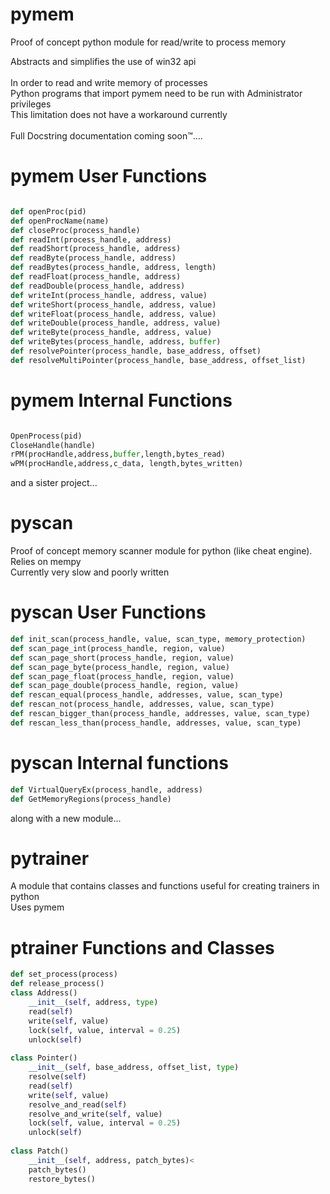 # pymem
Proof of concept python module for read/write to process memory<br>

Abstracts and simplifies the use of win32 api<br><br>
In order to read and write memory of processes<br>
Python programs that import pymem need to be run with Administrator privileges<br>
This limitation does not have a workaround currently<br>
<br>
Full Docstring documentation coming soon™....<br>

# pymem User Functions
```python

def openProc(pid)
def openProcName(name)
def closeProc(process_handle)
def readInt(process_handle, address)
def readShort(process_handle, address)
def readByte(process_handle, address)
def readBytes(process_handle, address, length)
def readFloat(process_handle, address)
def readDouble(process_handle, address)
def writeInt(process_handle, address, value)
def writeShort(process_handle, address, value)
def writeFloat(process_handle, address, value)
def writeDouble(process_handle, address, value)
def writeByte(process_handle, address, value)
def writeBytes(process_handle, address, buffer)
def resolvePointer(process_handle, base_address, offset)
def resolveMultiPointer(process_handle, base_address, offset_list)
```
# pymem Internal Functions
```python

OpenProcess(pid)
CloseHandle(handle)
rPM(procHandle,address,buffer,length,bytes_read)
wPM(procHandle,address,c_data, length,bytes_written)
```
and a sister project...<br>
# pyscan
Proof of concept memory scanner module for python (like cheat engine). Relies on mempy<br>
Currently very slow and poorly written<br>

# pyscan User Functions
```python
def init_scan(process_handle, value, scan_type, memory_protection)
def scan_page_int(process_handle, region, value)
def scan_page_short(process_handle, region, value)
def scan_page_byte(process_handle, region, value)
def scan_page_float(process_handle, region, value)
def scan_page_double(process_handle, region, value)
def rescan_equal(process_handle, addresses, value, scan_type)
def rescan_not(process_handle, addresses, value, scan_type)
def rescan_bigger_than(process_handle, addresses, value, scan_type)
def rescan_less_than(process_handle, addresses, value, scan_type)
```
# pyscan Internal functions
```python
def VirtualQueryEx(process_handle, address)
def GetMemoryRegions(process_handle)
```
along with a new module...<br>

# pytrainer
A module that contains classes and functions useful for creating trainers in python<br>
Uses pymem<br>
# ptrainer Functions and Classes
```python
def set_process(process)
def release_process()
class Address()
	__init__(self, address, type)
	read(self)
	write(self, value)
	lock(self, value, interval = 0.25)
	unlock(self)
	
class Pointer()
	__init__(self, base_address, offset_list, type)
	resolve(self)
	read(self)
	write(self, value)
	resolve_and_read(self)
	resolve_and_write(self, value)
	lock(self, value, interval = 0.25)
	unlock(self)
	
class Patch()
	__init__(self, address, patch_bytes)<
	patch_bytes()
	restore_bytes()
```
